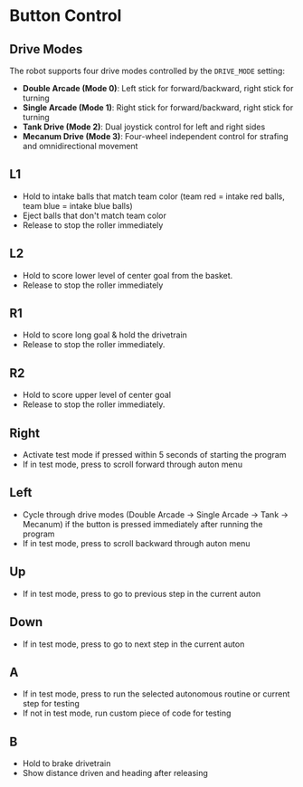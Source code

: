 # Button Control

## Drive Modes
The robot supports four drive modes controlled by the `DRIVE_MODE` setting:
- **Double Arcade (Mode 0)**: Left stick for forward/backward, right stick for turning
- **Single Arcade (Mode 1)**: Right stick for forward/backward, right stick for turning
- **Tank Drive (Mode 2)**: Dual joystick control for left and right sides
- **Mecanum Drive (Mode 3)**: Four-wheel independent control for strafing and omnidirectional movement

## L1
*  Hold to intake balls that match team color (team red = intake red balls, team blue = intake blue balls)
*  Eject balls that don't match team color
*  Release to stop the roller immediately

## L2
*  Hold to score lower level of center goal from the basket.
*  Release to stop the roller immediately

## R1
*  Hold to score long goal & hold the drivetrain
*  Release to stop the roller immediately.

## R2
*  Hold to score upper level of center goal 
*  Release to stop the roller immediately.

## Right
*  Activate test mode if pressed within 5 seconds of starting the program
*  If in test mode, press to scroll forward through auton menu

## Left
*  Cycle through drive modes (Double Arcade → Single Arcade → Tank → Mecanum) if the button is pressed immediately after running the program
*  If in test mode, press to scroll backward through auton menu

## Up
*  If in test mode, press to go to previous step in the current auton

## Down
*  If in test mode, press to go to next step in the current auton

## A
*  If in test mode, press to run the selected autonomous routine or current step for testing
*  If not in test mode, run custom piece of code for testing

## B
*  Hold to brake drivetrain
*  Show distance driven and heading after releasing




